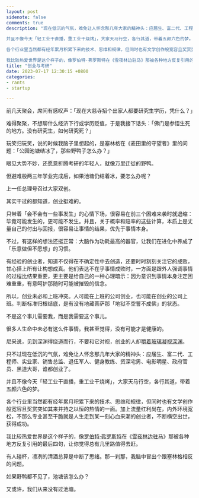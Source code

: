 ```yaml
---
layout: post
sidenote: false
comments: true
description: "现在低沉的气氛，难免让人怀念那几年大家的精神头：应届生、富二代、工程师、实业家、销售总监、退伍军人、健身教练、资深宅男、电影明星、政府官员、黑道大哥，谁都创业了。

并且不像今天「轻工业干直播，重工业干烧烤」，大家天马行空，各行其道，带着五颜六色的梦。

各个行业里当然都有经年累月积累下来的技术、思维和规律，但同时也有文学创作般宽容且奖赏突如其来并持之以恒的热情的一面。加上流量红利尚在，内外环境宽松，不那么专业甚至干脆就是人生走到某一刻心血来潮的创业者，不断横空出世，获得成功。

我比较热爱世界是这个样子的，像罗伯特·弗罗斯特在《雪夜林边驻马》那被各种地方反复引用的最后四句，让你觉得总有几里路值得去赶。"
title: "创业与考研"
date: 2023-07-17 12:30:15 +0800
categories:
- rants
- startup

---
```


前几天聚会，席间有感叹声：「现在大慈寺招个出家人都要研究生学历，凭什么？」

难得聚聚，不想聊什么经济下行或学历贬值，于是我接下话头：「佛门是参悟生死的地方。没有研究生，如何研究死？」

玩笑归玩笑，说的时候我脑子里想起的，是塞林格在《麦田里的守望者》里的问题：「公园池塘结冰了，那些野鸭子怎么办？」

眼见大势不妙，还愿意折腾考研的年轻人，就像万里迁徙的野鸭。

但避难般两三年学业完成后，如果池塘仍结着冰，要怎么办呢？

上一任总理号召过大家双创。

其实干过的都知道，创业挺难的。

只带着「会不会有一些事发生」的心情下场，很容易在前三个困难来袭时就退缩：毕竟可能发生的，更可能不发生。并且，关于概率和赔率的这些计算，本质上是丈量自己的付出与回报，很容易让事情的结果，优先于事情本身。

不过，有这样的想法还挺正常：大脑作为功耗最高的器官，让我们在进化中养成了「乐意做但不愿想」的习惯。

有经验的创业者，知道不仅得在不确定性中去创造，还要时时刻刻关注它的成败，甘心搭上所有让构想成真。他们表达不在乎事情成败时，一方面是跟外人强调事情的过程比结果重要，更主要是给自己的一种心理暗示：因为意识到事情本身注定困难重重，有意呵护那随时可能被摧毁的信念。

所以，创业未必和上班冲突。人可能在上班的公司创业，也可能在创业的公司上班。判断标准归根结底，是有没有地藏菩萨那「地狱不空誓不成佛」的状态。

不是这个事儿需要我，而是我需要这个事儿。

很多人生命中未必有这么件事情。我甚至觉得，没有可能才是健康的。

尼采说，见到深渊得绕道而行，不要和它对视，创业的人却[嚼着玻璃凝视深渊](https://www.amazon.com/%E5%9F%83%E9%9A%86%C2%B7%E9%A9%AC%E6%96%AF%E5%85%8B-%E5%9A%BC%E7%9D%80%E7%8E%BB%E7%92%83%EF%BC%8C%E5%87%9D%E8%A7%86%E6%B7%B1%E6%B8%8A-%E6%9D%8E%E6%B2%BB%E4%BB%AA/dp/7501260095)。

只不过现在低沉的气氛，难免让人怀念那几年大家的精神头：应届生、富二代、工程师、实业家、销售总监、退伍军人、健身教练、资深宅男、电影明星、政府官员、黑道大哥，谁都创业了。

并且不像今天「轻工业干直播，重工业干烧烤」，大家天马行空，各行其道，带着五颜六色的梦。

各个行业里当然都有经年累月积累下来的技术、思维和规律，但同时也有文学创作般宽容且奖赏突如其来并持之以恒的热情的一面。加上流量红利尚在，内外环境宽松，不那么专业甚至干脆就是人生走到某一刻心血来潮的创业者，不断横空出世，获得成功。

我比较热爱世界是这个样子的，像[罗伯特·弗罗斯特](https://zh.wikipedia.org/zh-cn/%E7%BE%85%E4%BC%AF%E7%89%B9%C2%B7%E4%BD%9B%E6%B4%9B%E6%96%AF%E7%89%B9)在《[雪夜林边驻马](https://www.bilibili.com/video/av253285780/)》那被各种地方反复引用的最后四句，让你觉得总有几里路值得去赶。

有人碰杯，凛冽的清酒总算是中断了思绪。那一刹那，我脑中冒出个跟塞林格相反的问题。

如果野鸭都不见了，池塘该怎么办？

又或许，我们从来没有过池塘。
